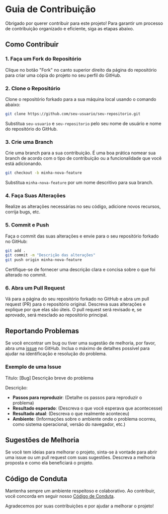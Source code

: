 # Guia de Contribuição

Obrigado por querer contribuir para este projeto! Para garantir um processo de contribuição organizado e eficiente, siga as etapas abaixo.

## Como Contribuir

### 1. Faça um Fork do Repositório

Clique no botão "Fork" no canto superior direito da página do repositório para criar uma cópia do projeto no seu perfil do GitHub.

### 2. Clone o Repositório

Clone o repositório forkado para a sua máquina local usando o comando abaixo:

```bash
git clone https://github.com/seu-usuario/seu-repositorio.git
```

Substitua `seu-usuario` e `seu-repositorio` pelo seu nome de usuário e nome do repositório do GitHub.

### 3. Crie uma Branch

Crie uma branch para a sua contribuição. É uma boa prática nomear sua branch de acordo com o tipo de contribuição ou a funcionalidade que você está adicionando.

```bash
git checkout -b minha-nova-feature
```

Substitua `minha-nova-feature` por um nome descritivo para sua branch.

### 4. Faça Suas Alterações

Realize as alterações necessárias no seu código, adicione novos recursos, corrija bugs, etc.

### 5. Commit e Push

Faça o commit das suas alterações e envie para o seu repositório forkado no GitHub:

```bash
git add .
git commit -m "Descrição das alterações"
git push origin minha-nova-feature
```

Certifique-se de fornecer uma descrição clara e concisa sobre o que foi alterado no commit.

### 6. Abra um Pull Request

Vá para a página do seu repositório forkado no GitHub e abra um pull request (PR) para o repositório original. Descreva suas alterações e explique por que elas são úteis. O pull request será revisado e, se aprovado, será mesclado ao repositório principal.

## Reportando Problemas

Se você encontrar um bug ou tiver uma sugestão de melhoria, por favor, abra uma [issue](https://github.com/seu-usuario/seu-repositorio/issues) no GitHub. Inclua o máximo de detalhes possível para ajudar na identificação e resolução do problema.

### Exemplo de uma Issue

Título: [Bug] Descrição breve do problema

Descrição:

- **Passos para reproduzir**: (Detalhe os passos para reproduzir o problema)
- **Resultado esperado**: (Descreva o que você esperava que acontecesse)
- **Resultado atual**: (Descreva o que realmente aconteceu)
- **Ambiente**: (Informações sobre o ambiente onde o problema ocorreu, como sistema operacional, versão do navegador, etc.)

## Sugestões de Melhoria

Se você tem ideias para melhorar o projeto, sinta-se à vontade para abrir uma issue ou um pull request com suas sugestões. Descreva a melhoria proposta e como ela beneficiará o projeto.

## Código de Conduta

Mantenha sempre um ambiente respeitoso e colaborativo. Ao contribuir, você concorda em seguir nosso [Código de Conduta](CODIGO-DE-CONDUTA.md).

Agradecemos por suas contribuições e por ajudar a melhorar o projeto!
